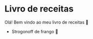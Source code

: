# Livro de receitas #

Olá! Bem vindo ao meu livro de receitas :wave:

- Strogonoff de frango :chicken:

  
